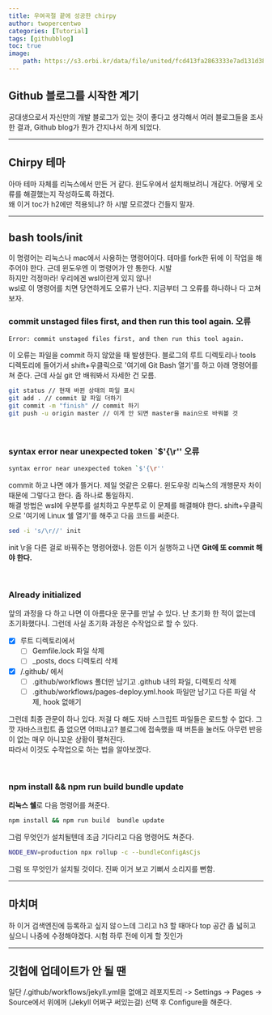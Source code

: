 ```yaml
---
title: 우여곡절 끝에 성공한 chirpy
author: twopercentwo
categories: [Tutorial]
tags: [githubblog]
toc: true
image:
    path: https://s3.orbi.kr/data/file/united/fcd413fa2863333e7ad131d386fc008e.gif
---
```


## Github 블로그를 시작한 계기
공대생으로서 자신만의 개발 블로그가 있는 것이 좋다고 생각해서 여러 블로그들을 조사한 결과, Github blog가 뭔가 간지나서 하게 되었다.

---

## Chirpy 테마
아마 테마 자체를 리눅스에서 만든 거 같다. 윈도우에서 설치해보려니 개같다. 어떻게 오류를 해결했는지 작성하도록 하겠다.  
왜 이거 toc가 h2에만 적용되냐? 하 시발 모르겠다 건들지 말자.

---

## bash tools/init
이 명령어는 리눅스나 mac에서 사용하는 명령어이다. 테마를 fork한 뒤에 이 작업을 해주어야 한다. 근데 윈도우엔 이 명령어가 안 통한다. 시발  
하지만 걱정마라! 우리에겐 wsl이란게 있지 않나!  
wsl로 이 명령어를 치면 당연하게도 오류가 난다. 지금부터 그 오류를 하나하나 다 고쳐보자.

### commit unstaged files first, and then run this tool again. 오류
```bash
Error: commit unstaged files first, and then run this tool again.
```
이 오류는 파일을 commit 하지 않았을 때 발생한다. 블로그의 루트 디렉토리나 tools 디렉토리에 들어가서 shift+우클릭으로 '여기에 Git Bash 열기'를 하고 아래 명령어를 쳐 준다. 근데 사실 git 안 배워봐서 자세한 건 모름.

```bash
git status // 현재 바뀐 상태의 파일 표시
git add . // commit 할 파일 더하기
git commit -m "finish" // commit 하기
git push -u origin master // 이게 안 되면 master을 main으로 바꿔볼 것
```
<br>

### syntax error near unexpected token `$'{\r'' 오류
```bash
syntax error near unexpected token `$'{\r''
```
commit 하고 나면 얘가 뜰거다. 제일 엿같은 오류다. 윈도우랑 리눅스의 개행문자 차이 때문에 그렇다고 한다. 좀 하나로 통일하지.  
해결 방법은 wsl에 우분투를 설치하고 우분투로 이 문제를 해결해야 한다. shift+우클릭으로 '여기에 Linux 쉘 열기'를 해주고 다음 코드를 써준다.

```bash
sed -i 's/\r//' init
```
init \r을 다른 걸로 바꿔주는 명령어랬나. 암튼 이거 실행하고 나면 **Git에 또 commit 해야 한다.**

<br>

### Already initialized
앞의 과정을 다 하고 나면 이 아름다운 문구를 만날 수 있다. 난 초기화 한 적이 없는데 초기화했다니. 그런데 사실 초기화 과정은 수작업으로 할 수 있다. 
- [x] 루트 디렉토리에서
    + [ ] Gemfile.lock 파일 삭제
    + [ ] _posts, docs 디렉토리 삭제

- [x] /.github/ 에서
    + [ ] .github/workflows 폴더만 남기고 .github 내의 파일, 디렉토리 삭제 
    + [ ] .github/workflows/pages-deploy.yml.hook 파일만 남기고 다른 파일 삭제, hook 없애기

그런데 최종 관문이 하나 있다. 저걸 다 해도 자바 스크립트 파일들은 로드할 수 없다. 그깟 자바스크립트 좀 없으면 어떠냐고? 블로그에 접속했을 때 버튼을 눌러도 아무런 반응이 없는 매우 아니꼬운 상황이 펼쳐진다.  
따라서 이것도 수작업으로 하는 법을 알아보겠다.

<br>

### npm install && npm run build  bundle update
**리눅스 쉘**로 다음 명령어를 쳐준다. 
```bash
npm install && npm run build  bundle update
```
그럼 무엇인가 설치될텐데 조금 기다리고 다음 명령어도 쳐준다.

```bash
NODE_ENV=production npx rollup -c --bundleConfigAsCjs
```
그럼 또 무엇인가 설치될 것이다. 진짜 이거 보고 기뻐서 소리지를 뻔함.

---
## 마치며
하 이거 검색엔진에 등록하고 싶지 않ㅇ느데
그리고 h3 할 때마다 top 공간 좀 넓히고 싶으니 나중에 수정해야겠다. 시험 하루 전에 이게 할 짓인가

---

## 깃헙에 업데이트가 안 될 땐
일단 /.github/workflows/jekyll.yml을 없애고
레포지토리 -> Settings -> Pages -> Source에서 위에꺼 (Jekyll 어쩌구 써있는걸) 선택 후 Configure을 해준다.